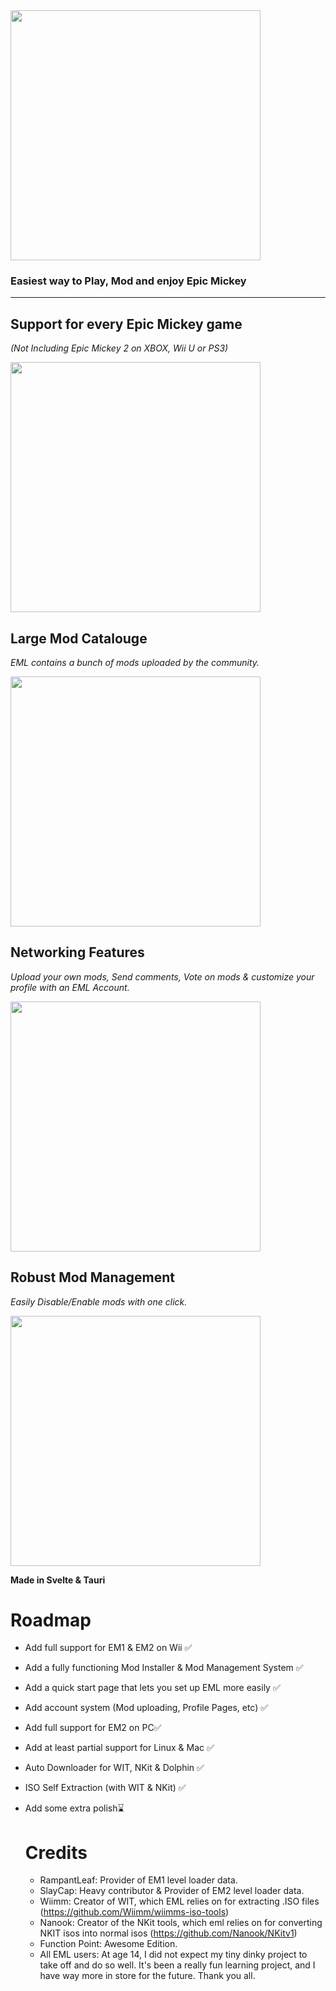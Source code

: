 <img src="https://eml.memerdev.com/emlLogo.png" width="400">

### Easiest way to Play, Mod and enjoy Epic Mickey
___

## Support for every Epic Mickey game

*(Not Including Epic Mickey 2 on XBOX, Wii U or PS3)*

<img src="https://github.com/KjubDusJub/Epic-Mickey-Launcher/assets/57041363/26a049cb-ff50-4052-89cc-013a87158153" width="400">

## Large Mod Catalouge

*EML contains a bunch of mods uploaded by the community.*

<img src="https://eml.memerdev.com/modmarket.png" width="400">

## Networking Features

*Upload your own mods, Send comments, Vote on mods & customize your profile with an EML Account.*

<img src="https://eml.memerdev.com/profilepage.png" width="400">

## Robust Mod Management

*Easily Disable/Enable mods with one click.*

<img src="https://eml.memerdev.com/modmanagement.png" width="400">

**Made in Svelte & Tauri**

# Roadmap

- Add full support for EM1 & EM2 on Wii ✅
- Add a fully functioning Mod Installer & Mod Management System ✅
- Add a quick start page that lets you set up EML more easily ✅
- Add account system (Mod uploading, Profile Pages, etc) ✅
- Add full support for EM2 on PC✅
- Add at least partial support for Linux & Mac ✅
- Auto Downloader for WIT, NKit & Dolphin ✅
- ISO Self Extraction (with WIT & NKit) ✅
- Add some extra polish⌛

  # Credits
  - RampantLeaf: Provider of EM1 level loader data.
  - SlayCap: Heavy contributor & Provider of EM2 level loader data.
  - Wiimm: Creator of WIT, which EML relies on for extracting .ISO files (https://github.com/Wiimm/wiimms-iso-tools)
  - Nanook: Creator of the NKit tools, which eml relies on for converting NKIT isos into normal isos (https://github.com/Nanook/NKitv1)
  - Function Point: Awesome Edition.
  - All EML users: At age 14, I did not expect my tiny dinky project to take off and do so well. It's been a really fun learning project, and I have way more in store for the future. Thank you all. 
